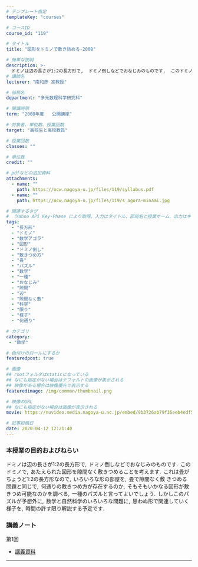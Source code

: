 ```yaml
---
# テンプレート指定
templateKey: "courses"

# コースID
course_id: "119"

# タイトル
title: "図形をドミノで敷き詰める-2008"

# 簡単な説明
description: >-
  ドミノは辺の長さが1:2の長方形で,  ドミノ倒しなどでおなじみのものです.  このドミノで,  あたえられた図形を隙間なく敷きつめることを考えます.  これは畳がちょうど1:2の長方形なので,  いろいろな形の部屋を,  畳で隙間なく敷 きつめる問題と同じで,  何通りの敷きつめ方が存在するのか,  そもそもいかなる図形が敷きつめ可能なのかを調べる,  一種のパズルと言ってよいでしょう.  しか ....
# 講師名
lecturer: "南和彦 准教授"

# 部局名
department: "多元数理科学研究科"

# 開講時限
term: "2008年度	公開講座"

# 対象者、単位数、授業回数
target: "高校生と高校教員"

# 授業回数
classes: ""

# 単位数
credit: ""

# pdfなどの追加資料
attachments:
  - name: "" 
    path: https://ocw.nagoya-u.jp/files/119/syllabus.pdf
  - name: "" 
    path: https://ocw.nagoya-u.jp/files/119/s_agora-minami.jpg

# 関連するタグ
# （Yahoo API Key-Phase により取得。入力はタイトル、部局名と授業ホーム、出力はキーフレーズ（tags））
tags:
  - "長方形"
  - "ドミノ"
  - "数学アゴラ"
  - "図形"
  - "ドミノ倒し"
  - "敷きつめ方"
  - "畳"
  - "パズル"
  - "数学"
  - "一種"
  - "おなじみ"
  - "隙間"
  - "辺"
  - "隙間なく敷"
  - "科学"
  - "限り"
  - "様子"
  - "何通り"

# カテゴリ
category:
 - "数学"

# 色付けのロールにするか
featuredpost: true

# 画像
## rootフォルダはstaticになっている
## なにも指定がない場合はデフォルトの画像が表示される
## 映像がある場合は映像優先で表示する
featuredimage: /img/common/thumbnail.png

# 映像のURL
## なにも指定がない場合は画像が表示される
movie: https://nuvideo.media.nagoya-u.ac.jp/embed/9b3726ab79f35eeb4edf583d8a8c8e77326f1b0f

# 記事投稿日
date: 2020-04-12 12:21:40
---
```



### 本授業の目的およびねらい

ドミノは辺の長さが1:2の長方形で,  ドミノ倒しなどでおなじみのものです.  このドミノで,  あたえられた図形を隙間なく敷きつめることを考えます.  これは畳がちょうど1:2の長方形なので,  いろいろな形の部屋を,  畳で隙間なく敷 きつめる問題と同じで,  何通りの敷きつめ方が存在するのか,  そもそもいかなる図形が敷きつめ可能なのかを調べる,  一種のパズルと言ってよいでしょう.  しかしこのパズルが予想外に,  数学と自然科学のいろいろな問題に,  思わぬ形で関連していく様子を,  時間の許す限り解説する予定です. 














### 講義ノート

第1回

* [講義資料](https://ocw.nagoya-u.jp/files/119/syllabus.pdf) 










-----